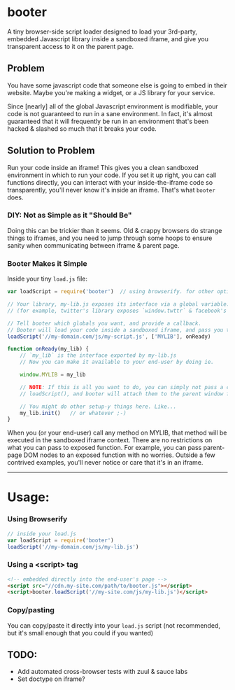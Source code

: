 booter
======

A tiny browser-side script loader designed to load your 3rd-party, embedded
Javascript library inside a sandboxed iframe, and give you transparent access
to it on the parent page.

## Problem

You have some javascript code that someone else is going to embed in their
website. Maybe you're making a widget, or a JS library for your service.

Since [nearly] all of the global Javascript environment is modifiable, your
code is not guaranteed to run in a sane environment. In fact, it's almost
guaranteed that it will frequently be run in an environment that's been hacked
& slashed so much that it breaks your code.

## Solution to Problem

Run your code inside an iframe! This gives you a clean sandboxed environment
in which to run your code. If you set it up right, you can call
functions directly, you can interact with your inside-the-iframe code so transparently,
you'll never know it's inside an iframe. That's what `booter` does.

### DIY: Not as Simple as it "Should Be"

Doing this can be trickier than it seems. Old & crappy browsers do strange things to
iframes, and you need to jump through some hoops to ensure sanity when communicating
between iframe & parent page.

### Booter Makes it Simple

Inside your tiny `load.js` file:

```javascript
var loadScript = require('booter')  // using browserify. for other options, see below.

// Your library, my-lib.js exposes its interface via a global variable: `window.MYLIB`
// (for example, twitter's library exposes `window.twttr` & facebook's exposes `window.FB`)

// Tell booter which globals you want, and provide a callback.
// Booter will load your code inside a sandboxed iframe, and pass you the globals.
loadScript('//my-domain.com/js/my-script.js', ['MYLIB'], onReady)

function onReady(my_lib) {
    // `my_lib` is the interface exported by my-lib.js
    // Now you can make it available to your end-user by doing ie.

    window.MYLIB = my_lib

    // NOTE: If this is all you want to do, you can simply not pass a callback to
    // loadScript(), and booter will attach them to the parent window for you.

    // You might do other setup-y things here. Like...
    my_lib.init()   // or whatever ;-)
}
```

When you (or your end-user) call any method on MYLIB, that method will 
be executed in the sandboxed iframe context. There are no restrictions 
on what you can pass to exposed function. For example, you can pass 
parent-page DOM nodes to an exposed function with no worries. Outside a 
few contrived examples, you'll never notice or care that it's in an iframe.

<hr>


# Usage:

### Using Browserify
```javascript
// inside your load.js
var loadScript = require('booter')
loadScript('//my-domain.com/js/my-lib.js')
```

### Using a &lt;script> tag
```html
<!-- embedded directly into the end-user's page -->
<script src="//cdn.my-site.com/path/to/booter.js"></script>
<script>booter.loadScript('//my-site.com/js/my-lib.js')</script>
```

### Copy/pasting
You can copy/paste it directly into your `load.js` script (not recommended, but it's small enough that you could if you wanted)


## TODO:

- Add automated cross-browser tests with zuul & sauce labs
- Set doctype on iframe?

